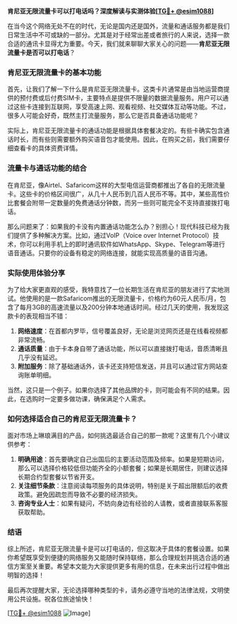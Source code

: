 **肯尼亚无限流量卡可以打电话吗？深度解读与实测体验[[TG💪+ @esim1088](https://t.me/s/esim1088)]**

在当今这个网络无处不在的时代，无论是国内还是国外，流量和通话服务都是我们日常生活中不可或缺的一部分。尤其是对于经常出差或者旅行的人来说，选择一款合适的通讯卡显得尤为重要。今天，我们就来聊聊大家关心的问题——**肯尼亚无限流量卡是否可以打电话**？

### 肯尼亚无限流量卡的基本功能

首先，让我们了解一下什么是肯尼亚无限流量卡。这类卡片通常是由当地运营商提供的预付费或后付费SIM卡，主要特点是提供不限量的数据流量服务。用户可以通过这些卡连接到互联网，享受高速上网、观看视频、社交媒体互动等功能。不过，很多人可能会好奇，既然主打流量服务，那么它是否具备通话功能呢？

实际上，肯尼亚无限流量卡的通话功能是根据具体套餐决定的。有些卡确实包含通话时长，而有些则需要额外购买语音包才能使用。因此，在购买之前，我们需要仔细查看卡的具体资费详情。

### 流量卡与通话功能的结合

在肯尼亚，像Airtel、Safaricom这样的大型电信运营商都推出了各自的无限流量卡。这些卡的价格区间很广，从几十人民币到几百人民币不等。其中，某些高性价比套餐会附带一定数量的免费通话分钟数，而另一些则可能完全不支持直接拨打电话。

那么问题来了：如果我的卡没有内置通话功能怎么办？别担心！现代科技已经为我们提供了多种解决方案。比如，通过VoIP（Voice over Internet Protocol）技术，你可以利用手机上的即时通讯软件如WhatsApp、Skype、Telegram等进行语音通话。只要你的设备有稳定的网络连接，就能实现高质量的语音沟通。

### 实际使用体验分享

为了给大家更直观的感受，我特意找了一位长期生活在肯尼亚的朋友进行了实地测试。他使用的是一款Safaricom推出的无限流量卡，价格约为60元人民币/月，包含了每月3GB的高速流量以及200分钟本地通话时间。经过几天的使用，我发现这款卡的表现相当不错：

1. **网络速度**：在首都内罗毕，信号覆盖良好，无论是浏览网页还是在线看视频都非常流畅。
2. **通话质量**：由于卡本身自带了通话功能，所以可以直接拨打电话，音质清晰且几乎没有延迟。
3. **附加服务**：除了基础通话外，该卡还支持短信发送，并且可以通过官方网站查询账单明细。

当然，这只是一个例子。如果你选择了其他品牌的卡，则可能会有不同的结果。因此，在选购时一定要多做功课，确保满足个人需求。

### 如何选择适合自己的肯尼亚无限流量卡？

面对市场上琳琅满目的产品，如何挑选最适合自己的那一款呢？这里有几个小建议供参考：

1. **明确用途**：首先要确定自己出国后的主要活动范围及频率。如果是短期访问，那么可以选择价格较低但功能齐全的小额套餐；如果是长期居住，则建议选择长期合约型套餐以节省开支。
2. **关注细节条款**：注意阅读每项服务的具体说明，特别是关于超出限额后的收费政策。避免因疏忽而导致不必要的经济损失。
3. **咨询专业人士**：如果有疑问，不妨向身边有经验的人请教，或者直接联系客服获取帮助。

### 结语

综上所述，肯尼亚无限流量卡是可以打电话的，但这取决于具体的套餐设置。如果你希望既享受到便捷的网络服务又能随时保持联络，那么合理规划并挑选合适的通信方案至关重要。希望本文能为大家提供更多有用的信息，在未来出行过程中做出明智的选择！

最后再次提醒大家，无论选择哪种类型的卡，请务必遵守当地的法律法规，文明使用公共设施。祝各位旅途愉快！

[[TG💪+ @esim1088](https://t.me/s/esim1088) ![Image](https://i.postimg.cc/4NQfJmqS/Snipaste-2025-05-13-00-14-12.png)]